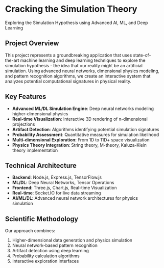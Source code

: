 # Cracking the Simulation Theory
Exploring the Simulation Hypothesis using Advanced AI, ML, and Deep Learning

## Project Overview

This project represents a groundbreaking application that uses state-of-the-art machine learning and deep learning techniques to explore the simulation hypothesis - the idea that our reality might be an artificial simulation. Using advanced neural networks, dimensional physics modeling, and pattern recognition algorithms, we create an interactive system that analyzes potential computational signatures in physical reality.

## Key Features

- **Advanced ML/DL Simulation Engine**: Deep neural networks modeling higher-dimensional physics
- **Real-time Visualization**: Interactive 3D rendering of n-dimensional projections
- **Artifact Detection**: Algorithms identifying potential simulation signatures
- **Probability Assessment**: Quantitative measures for simulation likelihood
- **Multi-dimensional Exploration**: From 1D to 11D+ space visualization
- **Physics Theory Integration**: String theory, M-theory, Kaluza-Klein theory implementation

## Technical Architecture

- **Backend**: Node.js, Express.js, TensorFlow.js
- **ML/DL**: Deep Neural Networks, Tensor Operations
- **Frontend**: Three.js, Chart.js, Real-time Visualization
- **Real-time**: Socket.IO for live data streaming
- **AI/ML/DL**: Advanced neural network architectures for physics simulation

## Scientific Methodology

Our approach combines:
1. Higher-dimensional data generation and physics simulation
2. Neural network-based pattern recognition
3. Artifact detection using deep learning
4. Probability calculation algorithms
5. Interactive exploration interfaces